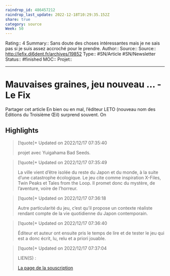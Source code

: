 ```yaml
---
raindrop_id: 486457212
raindrop_last_update: 2022-12-18T10:29:35.152Z
share: true
category: source
Week: 50
---
```


Rating:: 4
Summary:: Sans doute des choses intéressantes mais je ne sais pas si je suis assez accroché pour le prendre.
Author::
Source:: 
Source:: http://lefix.di6dent.fr/archives/19852
Type:: #SN/Article #SN/Newsletter 
Status:: #finished 
MOC::
Projet:: 


---
# Mauvaises graines, jeu nouveau … - Le Fix

Partager cet article En bien ou en mal, l’éditeur LETO (nouveau nom des Éditions du Troisième Œil) surprend souvent. On

## Highlights

> [!quote]+ Updated on 2022/12/17 07:35:40
>
> projet avec Yuigahama Bad Seeds.

> [!quote]+ Updated on 2022/12/17 07:35:49
>
> La ville vient d’être isolée du reste du Japon et du monde, à la suite d’une catastrophe écologique. Le jeu cite comme inspiration X-Files, Twin Peaks et Tales from the Loop. Il promet donc du mystère, de l’aventure, voire de l’horreur.

> [!quote]+ Updated on 2022/12/17 07:36:18
>
> Autre particularité du jeu, c’est qu’il propose un contexte réaliste rendant compte de la vie quotidienne du Japon contemporain.

> [!quote]+ Updated on 2022/12/17 07:36:40
>
> Éditeur et auteur ont ensuite pris le temps de lire et de tester le jeu qui est a donc écrit, lu, relu et a priori jouable.

> [!quote]+ Updated on 2022/12/17 07:37:04
>
> LIEN(S) : 
>
>[La page de la souscription](https://www.letogames.com/yuigahama)
